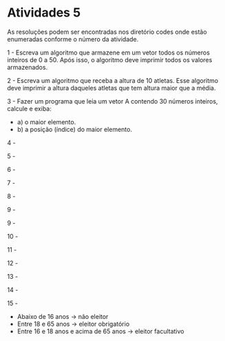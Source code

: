 <h1>Atividades 5 </h1>

<p> As resoluções podem ser encontradas nos diretório codes onde estão enumeradas conforme o número da atividade. </p>

<p>1 - Escreva um algoritmo que armazene em um vetor todos os números inteiros de 0 a 50. Após isso, o algoritmo deve imprimir todos os valores armazenados.  </p>

<p>2 - Escreva um algoritmo que receba a altura de 10 atletas. Esse algoritmo deve imprimir a altura daqueles atletas que tem altura maior que a média.     </p>

<p>3 - Fazer um programa que leia um vetor A contendo 30 números inteiros, calcule e exiba: </p>

<ul>
<li> a) o maior elemento. </li>
<li> b) a posição (índice) do maior elemento. </li>
</ul>
  
<p>4 - </p>

<p>5 - </p>

<p>6 - </p>

<p>7 - </p>

<p>8 - </p>

<p>9 - </p>

<p>9 - </p>

<p>10 - </p>

<p>11 - </p>

<p>12 - </p>

<p>13 - </p>

<p>14 - </p>

<p>15 - </p>
<ul>
  <li> Abaixo de 16 anos → não eleitor</li>
  <li> Entre 18 e 65 anos → eleitor obrigatório</li>
  <li> Entre 16 e 18 anos e acima de 65 anos → eleitor facultativo</li>
</ul>
